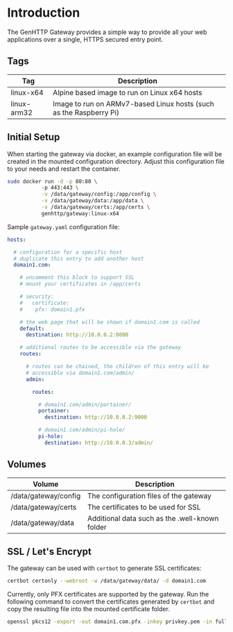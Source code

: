 # Introduction

The GenHTTP Gateway provides a simple way to provide all your web applications over a single, HTTPS secured entry point.

## Tags

| Tag           | Description |
| ------------- |-------------|
| linux-x64     | Alpine based image to run on Linux x64 hosts |
| linux-arm32   | Image to run on ARMv7-based Linux hosts (such as the Raspberry Pi) |

## Initial Setup

When starting the gateway via docker, an example configuration file will be created in the mounted
configuration directory. Adjust this configuration file to your needs and restart the container.

~~~bash
sudo docker run -d -p 80:80 \ 
           -p 443:443 \
		   -v /data/gateway/config:/app/config \
		   -v /data/gateway/data:/app/data \
		   -v /data/gateway/certs:/app/certs \
		   genhttp/gateway:linux-x64
~~~

Sample `gateway.yaml` configuration file:

~~~yaml
hosts:

  # configuration for a specific host
  # duplicate this entry to add another host
  domain1.com:

    # uncomment this block to support SSL
    # mount your certificates in /app/certs

    # security:
    #   certificate:
    #    pfx: domain1.pfx

    # the web page that will be shown if domain1.com is called
    default:
      destination: http://10.0.0.2:8080

    # additional routes to be accessible via the gateway
    routes:

      # routes can be chained, the children of this entry will be
      # accessible via domain1.com/admin/
      admin:

        routes:

          # domain1.com/admin/portainer/
          portainer:
            destination: http://10.0.0.2:9000

          # domain1.com/admin/pi-hole/
          pi-hole:
            destination: http://10.0.0.3/admin/
~~~

## Volumes

| Volume        | Description |
| ------------- |-------------|
| /data/gateway/config | The configuration files of the gateway |
| /data/gateway/certs | The certificates to be used for SSL |
| /data/gateway/data | Additional data such as the .well-known folder |

## SSL / Let's Encrypt

The gateway can be used with `certbot` to generate SSL certificates:

~~~bash
certbot certonly --webroot -w /data/gateway/data/ -d domain1.com
~~~

Currently, only PFX certificates are supported by the gateway. Run the following command to convert the certificates generated by `certbot` and copy the resulting file into the mounted certificate folder.

~~~bash
openssl pkcs12 -export -out domain1.com.pfx -inkey privkey.pem -in fullchain.pem
~~~